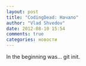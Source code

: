 ```yaml
---
layout: post
title: "CodingDead: Начало"
author: "Vlad Shvedov"
date: 2012-08-10 15:54
comments: true
categories: новости
---
```


In the beginning was... git init.
